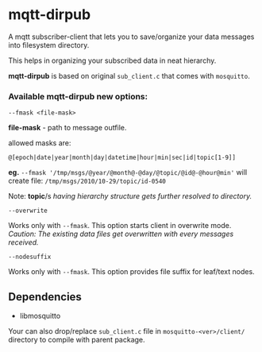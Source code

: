 mqtt-dirpub
===========

A mqtt subscriber-client that lets you to save/organize your data messages into filesystem directory.

This helps in organizing your subscribed data in neat hierarchy.

**mqtt-dirpub** is based on original `sub_client.c` that comes with `mosquitto`.

### Available mqtt-dirpub **new** options:

`--fmask <file-mask>`

**file-mask** - path to message outfile.

allowed masks are:

`@[epoch|date|year|month|day|datetime|hour|min|sec|id|topic[1-9]]`

**eg.**
`--fmask '/tmp/msgs/@year/@month@-@day/@topic/@id@-@hour@min'`
will create file: 
`/tmp/msgs/2010/10-29/topic/id-0540`

Note: **topic**/s *having hierarchy structure gets further resolved to directory.*

`--overwrite`

Works only with `--fmask`. This option starts client in overwrite mode.
*Caution: The existing data files get overwritten with every messages received.*

`--nodesuffix`

Works only with `--fmask`. This option provides file suffix for leaf/text nodes.


Dependencies
-------------
- libmosquitto

Your can also drop/replace `sub_client.c` file in `mosquitto-<ver>/client/` directory
to compile with parent package.

